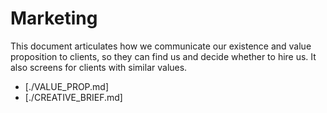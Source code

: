 # Marketing

This document articulates how we communicate our existence and value proposition to clients, so they can find us and decide whether to hire us. It also screens for clients with similar values.

  * [./VALUE_PROP.md]
  * [./CREATIVE_BRIEF.md]

